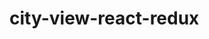 # city-view-react-redux
<!-- 1.run npm i to install node packages first -->
<!-- 2.run project on your localHost server: npm start -->
